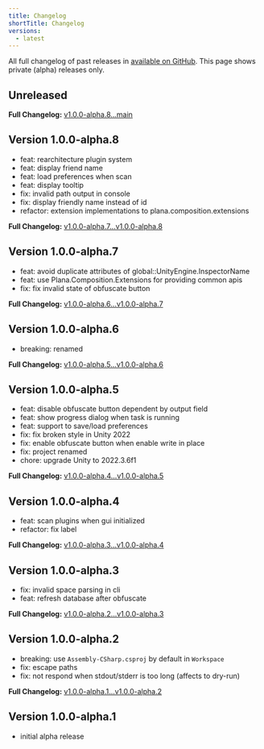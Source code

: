 ```yaml
---
title: Changelog
shortTitle: Changelog
versions:
  - latest
---
```


All full changelog of past releases in [available on GitHub](https://github.com/mika-f/plana). This page shows private (alpha) releases only.

## Unreleased

**Full Changelog:** [v1.0.0-alpha.8...main](https://github.com/mika-f/plana/compare/v1.0.0-alpha.8...main)

## Version 1.0.0-alpha.8

- feat: rearchitecture plugin system
- feat: display friend name
- feat: load preferences when scan
- feat: display tooltip
- fix: invalid path output in console
- fix: display friendly name instead of id
- refactor: extension implementations to plana.composition.extensions

**Full Changelog:** [v1.0.0-alpha.7...v1.0.0-alpha.8](https://github.com/mika-f/plana/compare/v1.0.0-alpha.7...v1.0.0-alpha.8)

## Version 1.0.0-alpha.7

- feat: avoid duplicate attributes of global::UnityEngine.InspectorName
- feat: use Plana.Composition.Extensions for providing common apis
- fix: fix invalid state of obfuscate button

**Full Changelog:** [v1.0.0-alpha.6...v1.0.0-alpha.7](https://github.com/mika-f/plana/compare/v1.0.0-alpha.6...v1.0.0-alpha.7)

## Version 1.0.0-alpha.6

- breaking: renamed

**Full Changelog:** [v1.0.0-alpha.5...v1.0.0-alpha.6](https://github.com/mika-f/plana/compare/v1.0.0-alpha.5...v1.0.0-alpha.6)

## Version 1.0.0-alpha.5

- feat: disable obfuscate button dependent by output field
- feat: show progress dialog when task is running
- feat: support to save/load preferences
- fix: fix broken style in Unity 2022
- fix: enable obfuscate button when enable write in place
- fix: project renamed
- chore: upgrade Unity to 2022.3.6f1

**Full Changelog:** [v1.0.0-alpha.4...v1.0.0-alpha.5](https://github.com/mika-f/plana/compare/v1.0.0-alpha.4...v1.0.0-alpha.5)

## Version 1.0.0-alpha.4

- feat: scan plugins when gui initialized
- refactor: fix label

**Full Changelog:** [v1.0.0-alpha.3...v1.0.0-alpha.4](https://github.com/mika-f/plana/compare/v1.0.0-alpha.3...v1.0.0-alpha.4)

## Version 1.0.0-alpha.3

- fix: invalid space parsing in cli
- feat: refresh database after obfuscate

**Full Changelog:** [v1.0.0-alpha.2...v1.0.0-alpha.3](https://github.com/mika-f/plana/compare/v1.0.0-alpha.2...v1.0.0-alpha.3)

## Version 1.0.0-alpha.2

- breaking: use `Assembly-CSharp.csproj` by default in `Workspace`
- fix: escape paths
- fix: not respond when stdout/stderr is too long (affects to dry-run)

**Full Changelog:** [v1.0.0-alpha.1...v1.0.0-alpha.2](https://github.com/mika-f/plana/compare/v1.0.0-alpha.1...v1.0.0-alpha.2)

## Version 1.0.0-alpha.1

- initial alpha release
